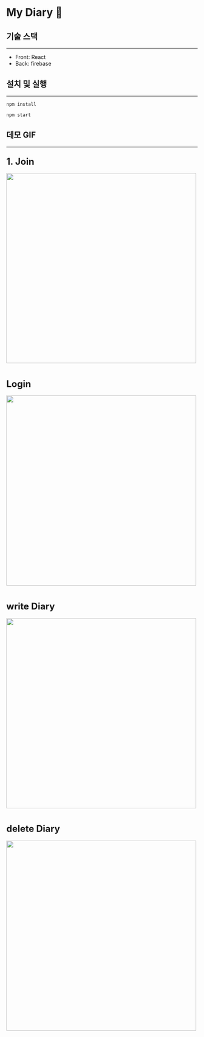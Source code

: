 # My Diary 📓

## 기술 스택

---

- Front: React
- Back: firebase

## 설치 및 실행

---

```shell
npm install

npm start
```

## 데모 GIF

---

### <strong style='font-size: 24px'>1. Join</strong>

<img src='https://user-images.githubusercontent.com/92916958/189523844-2d4b51a0-2dea-4487-9459-154944c96bff.gif' style='width:500px;  object-fit:contain;' >

<br />
<br />

### <strong style='font-size: 24px'>Login</strong>
<img src='https://user-images.githubusercontent.com/92916958/189523946-3787bef7-e68b-4fcb-9889-cf81d0739476.gif' style='width:500px;  object-fit:contain;' >

<br />
<br />

### <strong style='font-size: 24px'>write Diary</strong>
<img src='https://user-images.githubusercontent.com/92916958/189523980-cd2c3446-d201-403b-94da-a30576d3ca54.gif' style='width:500px;  object-fit:contain;' >

<br />
<br />


### <strong style='font-size: 24px'>delete Diary</strong>
<img src='https://user-images.githubusercontent.com/92916958/189524021-a71a8fd0-8924-40ac-8a13-c3b8696555cc.gif' style='width:500px;  object-fit:contain;' >